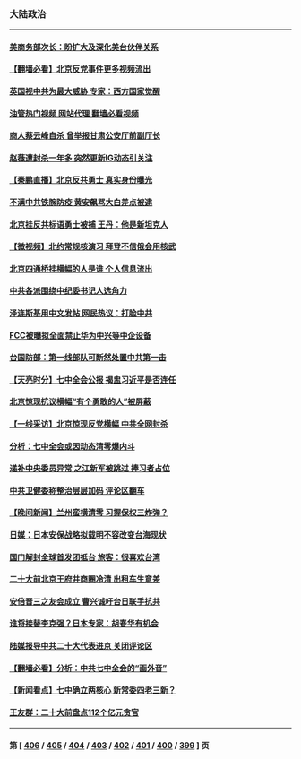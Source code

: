 ### 大陆政治
---
#### [美商务部次长：盼扩大及深化美台伙伴关系](../../pages/ncid277/n13844992.md?10141645) 
#### [【翻墙必看】北京反党事件更多视频流出](../../pages/ncid277/n13845139.md?10141645) 
#### [英国视中共为最大威胁 专家：西方国家觉醒](../../pages/ncid277/n13845017.md?10141645) 
#### [油管热门视频 网站代理 翻墙必看视频](http://209.222.30.114:81/youtube.html?10141645)
#### [商人蔡云峰自杀 曾举报甘肃公安厅前副厅长](../../pages/ncid277/n13844990.md?10141645) 
#### [赵薇遭封杀一年多 突然更新IG动态引关注](../../pages/ncid277/n13844875.md?10141645) 
#### [【秦鹏直播】北京反共勇士 真实身份曝光](../../pages/ncid277/n13844713.md?10141645) 
#### [不满中共铁腕防疫 黄安飙骂大白差点被逮](../../pages/ncid277/n13844860.md?10141645) 
#### [北京挂反共标语勇士被捕 王丹：他是新坦克人](../../pages/ncid277/n13844777.md?10141645) 
#### [【微视频】北约常规核演习 拜登不信俄会用核武](../../pages/ncid277/n13844097.md?10141645) 
#### [北京四通桥挂横幅的人是谁 个人信息流出](../../pages/ncid277/n13844816.md?10141645) 
#### [中共各派围绕中纪委书记人选角力](../../pages/ncid277/n13844330.md?10141645) 
#### [泽连斯基用中文发帖 网民热议：打脸中共](../../pages/ncid277/n13844723.md?10141645) 
#### [FCC被曝拟全面禁止华为中兴等中企设备](../../pages/ncid277/n13844686.md?10141645) 
#### [台国防部：第一线部队可断然处置中共第一击](../../pages/ncid277/n13844637.md?10141645) 
#### [【天亮时分】七中全会公报 揭盅习近平是否连任](../../pages/ncid277/n13844697.md?10141645) 
#### [北京惊现抗议横幅“有个勇敢的人”被屏蔽](../../pages/ncid277/n13844650.md?10141645) 
#### [【一线采访】北京惊现反党横幅 中共全网封杀](../../pages/ncid277/n13844506.md?10141645) 
#### [分析：七中全会或因动态清零爆内斗](../../pages/ncid277/n13844398.md?10141645) 
#### [递补中央委员异常 之江新军被跳过 捧习者占位](../../pages/ncid277/n13844507.md?10141645) 
#### [中共卫健委称整治层层加码 评论区翻车](../../pages/ncid277/n13844481.md?10141645) 
#### [【晚间新闻】兰州蛮横清零 习握保权三炸弹？](../../pages/ncid277/n13844470.md?10141645) 
#### [日媒：日本安保战略拟载明不容改变台海现状](../../pages/ncid277/n13844366.md?10141645) 
#### [国门解封全球首发团抵台 旅客：很喜欢台湾](../../pages/ncid277/n13844338.md?10141645) 
#### [二十大前北京王府井商圈冷清 出租车生意差](../../pages/ncid277/n13844308.md?10141645) 
#### [安倍晋三之友会成立 曹兴诚吁台日联手抗共](../../pages/ncid277/n13844164.md?10141645) 
#### [谁将接替李克强？日本专家：胡春华有机会](../../pages/ncid277/n13844060.md?10141645) 
#### [陆媒报导中共二十大代表进京  关闭评论区](../../pages/ncid277/n13844272.md?10141645) 
#### [【翻墙必看】分析：中共七中全会的“画外音”](../../pages/ncid277/n13844271.md?10141645) 
#### [【新闻看点】七中确立两核心 新常委四老三新？](../../pages/ncid277/n13844084.md?10141645) 
#### [王友群：二十大前盘点112个亿元贪官](../../pages/ncid277/n13844182.md?10141645) 

---
#### 第 [ [406](./406.md?10141645) / [405](./405.md?10141645) / [404](./404.md?10141645) / [403](./403.md?10141645) / [402](./402.md?10141645) / [401](./401.md?10141645) / [400](./400.md?10141645) / [399](./399.md?10141645) ] 页
